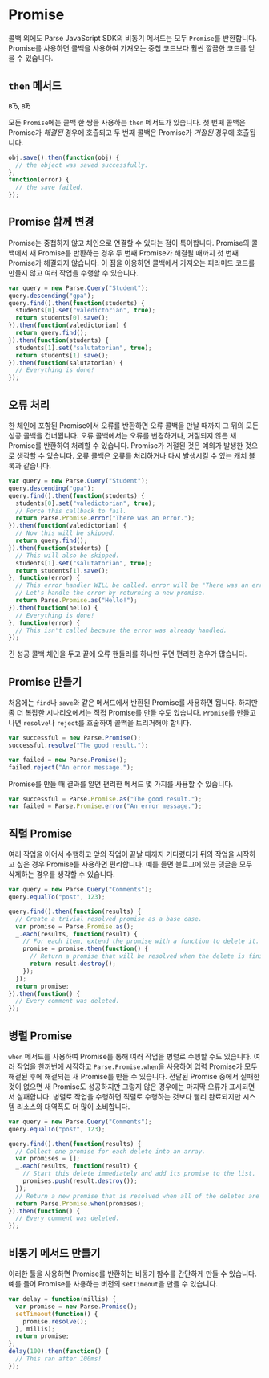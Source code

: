 # Promise

콜백 외에도 Parse JavaScript SDK의 비동기 메서드는 모두 `Promise`를 반환합니다. Promise를 사용하면 콜백을 사용하여 가져오는 중첩 코드보다 훨씬 깔끔한 코드를 얻을 수 있습니다.

## `then` 메서드

вЂ&sbquo; вЂ 

모든 `Promise`에는 콜백 한 쌍을 사용하는 `then` 메서드가 있습니다. 첫 번째 콜백은 Promise가 _해결된_ 경우에 호출되고 두 번째 콜백은 Promise가 _거절된_ 경우에 호출됩니다.

```js
obj.save().then(function(obj) {
  // the object was saved successfully.
},
function(error) {
  // the save failed.
});
```

## Promise 함께 변경

Promise는 중첩하지 않고 체인으로 연결할 수 있다는 점이 특이합니다. Promise의 콜백에서 새 Promise를 반환하는 경우 두 번째 Promise가 해결될 때까지 첫 번째 Promise가 해결되지 않습니다. 이 점을 이용하면 콜백에서 가져오는 피라미드 코드를 만들지 않고 여러 작업을 수행할 수 있습니다.

```js
var query = new Parse.Query("Student");
query.descending("gpa");
query.find().then(function(students) {
  students[0].set("valedictorian", true);
  return students[0].save();
}).then(function(valedictorian) {
  return query.find();
}).then(function(students) {
  students[1].set("salutatorian", true);
  return students[1].save();
}).then(function(salutatorian) {
  // Everything is done!
});
```

## 오류 처리

한 체인에 포함된 Promise에서 오류를 반환하면 오류 콜백을 만날 때까지 그 뒤의 모든 성공 콜백을 건너뜁니다. 오류 콜백에서는 오류를 변경하거나, 거절되지 않은 새 Promise를 반환하여 처리할 수 있습니다. Promise가 거절된 것은 예외가 발생한 것으로 생각할 수 있습니다. 오류 콜백은 오류를 처리하거나 다시 발생시킬 수 있는 캐치 블록과 같습니다.

```js
var query = new Parse.Query("Student");
query.descending("gpa");
query.find().then(function(students) {
  students[0].set("valedictorian", true);
  // Force this callback to fail.
  return Parse.Promise.error("There was an error.");
}).then(function(valedictorian) {
  // Now this will be skipped.
  return query.find();
}).then(function(students) {
  // This will also be skipped.
  students[1].set("salutatorian", true);
  return students[1].save();
}, function(error) {
  // This error handler WILL be called. error will be "There was an error.".
  // Let's handle the error by returning a new promise.
  return Parse.Promise.as("Hello!");
}).then(function(hello) {
  // Everything is done!
}, function(error) {
  // This isn't called because the error was already handled.
});
```

긴 성공 콜백 체인을 두고 끝에 오류 핸들러를 하나만 두면 편리한 경우가 많습니다.

## Promise 만들기

처음에는 `find`나 `save`와 같은 메서드에서 반환된 Promise를 사용하면 됩니다. 하지만 좀 더 복잡한 시나리오에서는 직접 Promise를 만들 수도 있습니다. `Promise`를 만들고 나면 `resolve`나 `reject`를 호출하여 콜백을 트리거해야 합니다.

```js
var successful = new Parse.Promise();
successful.resolve("The good result.");

var failed = new Parse.Promise();
failed.reject("An error message.");
```

Promise를 만들 때 결과를 알면 편리한 메서드 몇 가지를 사용할 수 있습니다.

```js
var successful = Parse.Promise.as("The good result.");
var failed = Parse.Promise.error("An error message.");
```

## 직렬 Promise

여러 작업을 이어서 수행하고 앞의 작업이 끝날 때까지 기다렸다가 뒤의 작업을 시작하고 싶은 경우 Promise를 사용하면 편리합니다. 예를 들면 블로그에 있는 댓글을 모두 삭제하는 경우를 생각할 수 있습니다.

```js
var query = new Parse.Query("Comments");
query.equalTo("post", 123);

query.find().then(function(results) {
  // Create a trivial resolved promise as a base case.
  var promise = Parse.Promise.as();
  _.each(results, function(result) {
    // For each item, extend the promise with a function to delete it.
    promise = promise.then(function() {
      // Return a promise that will be resolved when the delete is finished.
      return result.destroy();
    });
  });
  return promise;
}).then(function() {
  // Every comment was deleted.
});
```

## 병렬 Promise

`when` 메서드를 사용하여 Promise를 통해 여러 작업을 병렬로 수행할 수도 있습니다. 여러 작업을 한꺼번에 시작하고 `Parse.Promise.when`을 사용하여 입력 Promise가 모두 해결된 후에 해결되는 새 Promise를 만들 수 있습니다. 전달된 Promise 중에서 실패한 것이 없으면 새 Promise도 성공하지만 그렇지 않은 경우에는 마지막 오류가 표시되면서 실패합니다. 병렬로 작업을 수행하면 직렬로 수행하는 것보다 빨리 완료되지만 시스템 리소스와 대역폭도 더 많이 소비합니다.

```js
var query = new Parse.Query("Comments");
query.equalTo("post", 123);

query.find().then(function(results) {
  // Collect one promise for each delete into an array.
  var promises = [];
  _.each(results, function(result) {
    // Start this delete immediately and add its promise to the list.
    promises.push(result.destroy());
  });
  // Return a new promise that is resolved when all of the deletes are finished.
  return Parse.Promise.when(promises);
}).then(function() {
  // Every comment was deleted.
});
```

## 비동기 메서드 만들기

이러한 툴을 사용하면 Promise를 반환하는 비동기 함수를 간단하게 만들 수 있습니다. 예를 들어 Promise를 사용하는 버전의 `setTimeout`을 만들 수 있습니다.

```js
var delay = function(millis) {
  var promise = new Parse.Promise();
  setTimeout(function() {
    promise.resolve();
  }, millis);
  return promise;
};
delay(100).then(function() {
  // This ran after 100ms!
});
```
